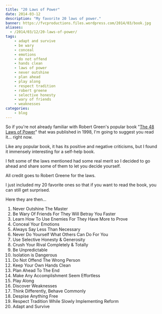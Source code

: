 ```yaml
---
title: "20 Laws of Power"
date: 2014-03-12
description: "My favorite 20 laws of power."
banner: https://fvcproductions.files.wordpress.com/2014/03/book.jpg
aliases:
  - /2014/03/12/20-laws-of-power/
tags:
    - adapt and survive
    - be wary
    - conceal
    - emotions
    - do not offend
    - hands clean
    - laws of power
    - never outshine
    - plan ahead
    - play along
    - respect tradition
    - robert greene
    - selective honesty
    - wary of friends
    - weaknesses
categories:
    - blog
---
```


So if you're not already familiar with Robert Green's popular book "[The 48 Laws of Power](https://en.wikipedia.org/wiki/The_48_Laws_of_Power '48 Laws of Power - Wiki')" that was published in 1998, I'm going to suggest you read it... right now.

Like any popular book, it has its positive and negative criticisms, but I found it immensely interesting for a self-help book.

I felt some of the laws mentioned had some real merit so I decided to go ahead and share some of them to let you decide yourself.

All credit goes to Robert Greene for the laws.

I just included my 20 favorite ones so that if you want to read the book, you can still get surprised.

Here they are then...

1.  Never Outshine The Master
2.  Be Wary Of Friends For They Will Betray You Faster
3.  Learn How To Use Enemies For They Have More to Prove
4.  Conceal Your Emotions
5.  Always Say Less Than Necessary
6.  Never Do Yourself What Others Can Do For You
7.  Use Selective Honesty & Generosity
8.  Crush Your Rival Completely & Totally
9.  Be Unpredictable
10. Isolation is Dangerous
11. Do Not Offend The Wrong Person
12. Keep Your Own Hands Clean
13. Plan Ahead To The End
14. Make Any Accomplishment Seem Effortless
15. Play Along
16. Discover Weaknesses
17. Think Differently, Behave Commonly
18. Despise Anything Free
19. Respect Tradition While Slowly Implementing Reform
20. Adapt and Survive

